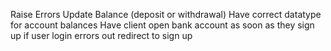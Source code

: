 Raise Errors
Update Balance (deposit or withdrawal)
Have correct datatype for account balances
Have client open bank account as soon as they sign up
if user login errors out redirect to sign up